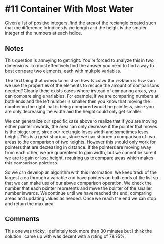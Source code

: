# #11 Container With Most Water

Given a list of positive integers, find the area of the rectangle created such that the difference in indices is the length and the height is the smaller integer of the numbers at each indice.

## Notes

This question is annoying to get right. You're forced to analyze this in two dimensions. To most effectively find the answer you need to find a way to best compare two elements, each with multiple variables.

The first thing that comes to mind on how to solve the problem is how can we use the properties of the elements to reduce the amount of comparisons needed? Clearly there exists cases where instead of comparing areas, you can compare single variables. For example, if we are comparing numbers at both ends and the left number is smaller then you know that moving the number on the right that is being compared would be pointless, since you are only decreasing the width and the height could only get smaller.

We can generalize our specific case above to realize that if you are moving either pointer inwards, the area can only decrease if the pointer that moves is the bigger one, since our rectangle loses width and sometimes loses height. This is a great shortcut, since we can shorten a comparison of two areas to the comparison of two heights. However this should only work for pointers that are decreasing in distance. If the pointers are moving away from each other, we are guarenteed to gain width, but we cannot be sure if we are to gain or lose height, requiring us to compare areas which makes this comparison pointless.

So we can develop an algorithm with this information. We keep track of the largest area through a variable and have pointers on both ends of the list so that we can make use of our above comparison operation. We check the number that each pointer represents and move the pointer of the smaller number inwards. We continue until we have reached the end, comparing areas and updating values as needed. Once we reach the end we can stop and return the max area.

## Comments

This one was tricky. I definitely took more than 30 minutes but I think the solution I came up with was decent with a rating of 78.95%.